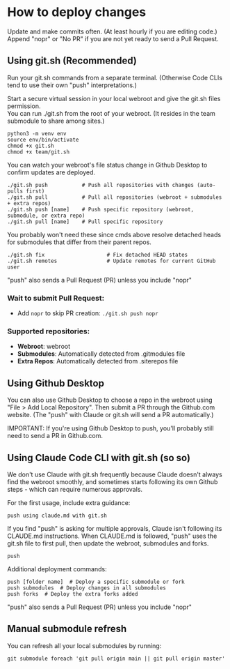 # How to deploy changes

Update and make commits often. (At least hourly if you are editing code.)
Append "nopr" or "No PR" if you are not yet ready to send a Pull Request.

## Using git.sh (Recommended)

Run your git.sh commands from a separate terminal. (Otherwise Code CLIs tend to use their own "push" interpretations.)

Start a secure virtual session in your local webroot and give the git.sh files permission.  
You can run ./git.sh from the root of your webroot.  (It resides in the team submodule to share among sites.)

	python3 -m venv env
	source env/bin/activate
	chmod +x git.sh
	chmod +x team/git.sh

You can watch your webroot's file status change in Github Desktop to confirm updates are deployed.

	./git.sh push           # Push all repositories with changes (auto-pulls first)
	./git.sh pull           # Pull all repositories (webroot + submodules + extra repos)
	./git.sh push [name]    # Push specific repository (webroot, submodule, or extra repo)
	./git.sh pull [name]    # Pull specific repository

You probably won't need these since cmds above resolve detached heads for submodules that differ from their parent repos.

	./git.sh fix                    # Fix detached HEAD states
	./git.sh remotes                # Update remotes for current GitHub user

"push" also sends a Pull Request (PR) unless you include "nopr" 

### Wait to submit Pull Request:
- Add `nopr` to skip PR creation: `./git.sh push nopr`

<!-- 
Advanced option (not recommended for typical use):
- Add `overwrite-local` to let parent repository override your local commits: `./git.sh pull overwrite-local`

WARNING: `overwrite-local` will delete local work in submodules:
- Uncommitted changes: Permanently lost, no recovery possible
- Committed but unpushed changes: Can be recovered using git's reflog

To recover previously committed work that was overwritten locally:
	cd [submodule_name]
	git reflog                    # Find your lost commit hash
	git checkout [commit_hash]    # Restore your work
	git checkout -b recovery      # Create new branch to save it
-->

### Supported repositories:
- **Webroot**: webroot
- **Submodules**: Automatically detected from .gitmodules file
- **Extra Repos**: Automatically detected from .siterepos file

## Using Github Desktop

You can also use Github Desktop to choose a repo in the webroot using "File > Add Local Repository". 
Then submit a PR through the Github.com website. (The "push" with Claude or git.sh will send a PR automatically.)

IMPORTANT: If you're using Github Desktop to push, you'll probably still need to send a PR in Github.com.


## Using Claude Code CLI with git.sh (so so)

We don't use Claude with git.sh frequently because Claude doesn't always find the webroot smoothly, and sometimes starts following its own Github steps - which can require numerous approvals.

For the first usage, include extra guidance:

	push using claude.md with git.sh  


If you find "push" is asking for multiple approvals, Claude isn't following its CLAUDE.md instructions.
When CLAUDE.md is followed, "push" uses the git.sh file to first pull, then update the webroot, submodules and forks.

	push

Additional deployment commands:

	push [folder name]  # Deploy a specific submodule or fork
	push submodules  # Deploy changes in all submodules
	push forks  # Deploy the extra forks added

"push" also sends a Pull Request (PR) unless you include "nopr" 


## Manual submodule refresh

You can refresh all your local submodules by running:

	git submodule foreach 'git pull origin main || git pull origin master'